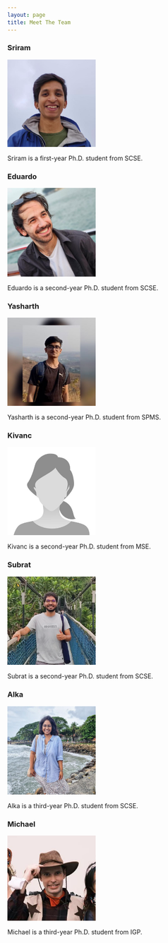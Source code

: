 ```yaml
---
layout: page
title: Meet The Team
---
```



### Sriram
<img src="public/team_images/sriram.png" width="200"/>

Sriram is a first-year Ph.D. student from SCSE.

### Eduardo
<img src="public/team_images/eduardo.png" width="200"/>

Eduardo is a second-year Ph.D. student from SCSE. 

### Yasharth
<img src="public/team_images/yasharth.png" width="200"/>

Yasharth is a second-year Ph.D. student from SPMS.

### Kivanc
<img src="public/team_images/kivanc.jpg" width="200"/> 

Kivanc is a second-year Ph.D. student from MSE.

### Subrat 
<img src="public/team_images/subrat.png" width="200"/> 

Subrat is a second-year Ph.D. student from SCSE.

### Alka
<img src="public/team_images/alka.png" width="200"/> 

Alka is a third-year Ph.D. student from SCSE.

### Michael
<img src="public/team_images/michael.png" width="200"/>

Michael is a third-year Ph.D. student from IGP.





